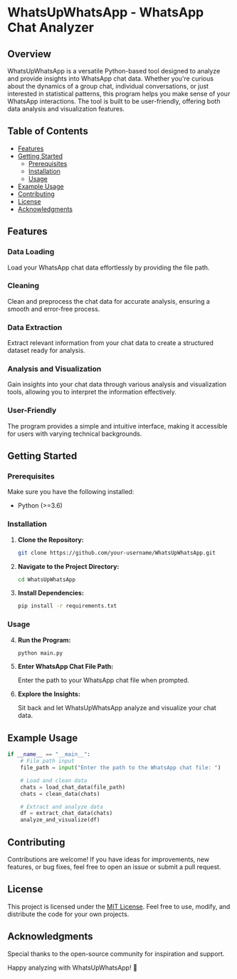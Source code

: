 # WhatsUpWhatsApp - WhatsApp Chat Analyzer

## Overview

WhatsUpWhatsApp is a versatile Python-based tool designed to analyze and provide insights into WhatsApp chat data. Whether you're curious about the dynamics of a group chat, individual conversations, or just interested in statistical patterns, this program helps you make sense of your WhatsApp interactions. The tool is built to be user-friendly, offering both data analysis and visualization features.

## Table of Contents

- [Features](#features)
- [Getting Started](#getting-started)
  - [Prerequisites](#prerequisites)
  - [Installation](#installation)
  - [Usage](#usage)
- [Example Usage](#example-usage)
- [Contributing](#contributing)
- [License](#license)
- [Acknowledgments](#acknowledgments)

## Features

### Data Loading

Load your WhatsApp chat data effortlessly by providing the file path.

### Cleaning

Clean and preprocess the chat data for accurate analysis, ensuring a smooth and error-free process.

### Data Extraction

Extract relevant information from your chat data to create a structured dataset ready for analysis.

### Analysis and Visualization

Gain insights into your chat data through various analysis and visualization tools, allowing you to interpret the information effectively.

### User-Friendly

The program provides a simple and intuitive interface, making it accessible for users with varying technical backgrounds.

## Getting Started

### Prerequisites

Make sure you have the following installed:

- Python (>=3.6)

### Installation

1. **Clone the Repository:**

    ```bash
    git clone https://github.com/your-username/WhatsUpWhatsApp.git
    ```

2. **Navigate to the Project Directory:**

    ```bash
    cd WhatsUpWhatsApp
    ```

3. **Install Dependencies:**

    ```bash
    pip install -r requirements.txt
    ```

### Usage

4. **Run the Program:**

    ```bash
    python main.py
    ```

5. **Enter WhatsApp Chat File Path:**

    Enter the path to your WhatsApp chat file when prompted.

6. **Explore the Insights:**

    Sit back and let WhatsUpWhatsApp analyze and visualize your chat data.

## Example Usage

```python
if __name__ == "__main__":
    # File path input
    file_path = input("Enter the path to the WhatsApp chat file: ")

    # Load and clean data
    chats = load_chat_data(file_path)
    chats = clean_data(chats)

    # Extract and analyze data
    df = extract_chat_data(chats)
    analyze_and_visualize(df)
```

## Contributing

Contributions are welcome! If you have ideas for improvements, new features, or bug fixes, feel free to open an issue or submit a pull request.

## License

This project is licensed under the [MIT License](LICENSE). Feel free to use, modify, and distribute the code for your own projects.

## Acknowledgments

Special thanks to the open-source community for inspiration and support.

Happy analyzing with WhatsUpWhatsApp! 🚀
